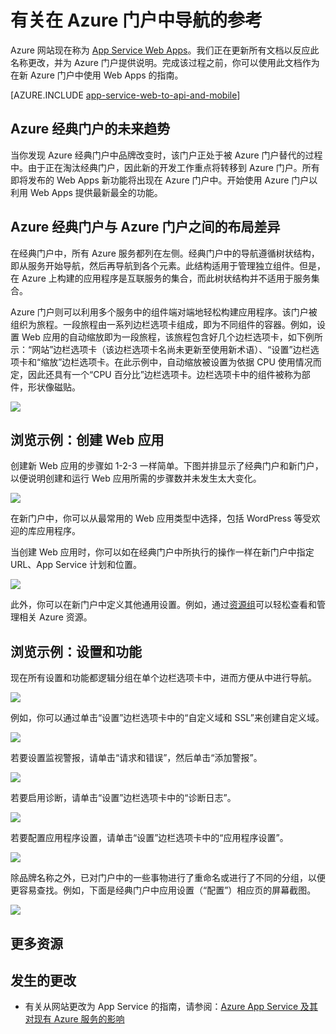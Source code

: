 <properties
	pageTitle="有关在 Azure 门户中导航的参考"
	description="了解在管理门户与 Azure 门户中使用 App Service Web 的不同用户体验"
	services="app-service"
	documentationCenter=""
	authors="jaime-espinosa"
	manager="wpickett"
	editor="jimbe"/>

<tags
	ms.service="app-service"
	ms.date="02/26/2016"
	wacn.date="09/26/2016"/>

# 有关在 Azure 门户中导航的参考

Azure 网站现在称为 [App Service Web Apps](/documentation/articles/app-service-changes-existing-services/)。我们正在更新所有文档以反应此名称更改，并为 Azure 门户提供说明。完成该过程之前，你可以使用此文档作为在新 Azure 门户中使用 Web Apps 的指南。

[AZURE.INCLUDE [app-service-web-to-api-and-mobile](../../includes/app-service-web-to-api-and-mobile.md)]
 
## Azure 经典门户的未来趋势

当你发现 Azure 经典门户中品牌改变时，该门户正处于被 Azure 门户替代的过程中。由于正在淘汰经典门户，因此新的开发工作重点将转移到 Azure 门户。所有即将发布的 Web Apps 新功能将出现在 Azure 门户中。开始使用 Azure 门户以利用 Web Apps 提供最新最全的功能。

## Azure 经典门户与 Azure 门户之间的布局差异

在经典门户中，所有 Azure 服务都列在左侧。经典门户中的导航遵循树状结构，即从服务开始导航，然后再导航到各个元素。此结构适用于管理独立组件。但是，在 Azure 上构建的应用程序是互联服务的集合，而此树状结构并不适用于服务集合。

Azure 门户则可以利用多个服务中的组件端对端地轻松构建应用程序。该门户被组织为旅程。一段旅程由一系列边栏选项卡组成，即为不同组件的容器。例如，设置 Web 应用的自动缩放即为一段旅程，该旅程包含好几个边栏选项卡，如下例所示：“网站”边栏选项卡（该边栏选项卡名尚未更新至使用新术语）、“设置”边栏选项卡和“缩放”边栏选项卡。在此示例中，自动缩放被设置为依据 CPU 使用情况而定，因此还具有一个“CPU 百分比”边栏选项卡。边栏选项卡中的组件被称为部件，形状像磁贴。

![](./media/app-service-web-app-azure-portal/AutoScaling.png)

## 浏览示例：创建 Web 应用

创建新 Web 应用的步骤如 1-2-3 一样简单。下图并排显示了经典门户和新门户，以便说明创建和运行 Web 应用所需的步骤数并未发生太大变化。

![](./media/app-service-web-app-azure-portal/CreateWebApp.png)

在新门户中，你可以从最常用的 Web 应用类型中选择，包括 WordPress 等受欢迎的库应用程序。

当创建 Web 应用时，你可以如在经典门户中所执行的操作一样在新门户中指定 URL、App Service 计划和位置。

![](./media/app-service-web-app-azure-portal/CreateWebAppSettings.png)

此外，你可以在新门户中定义其他通用设置。例如，通过[资源组](/documentation/articles/resource-group-overview/)可以轻松查看和管理相关 Azure 资源。

## 浏览示例：设置和功能

现在所有设置和功能都逻辑分组在单个边栏选项卡中，进而方便从中进行导航。

![](./media/app-service-web-app-azure-portal/WebAppSettings.png)

例如，你可以通过单击“设置”边栏选项卡中的“自定义域和 SSL”来创建自定义域。

![](./media/app-service-web-app-azure-portal/ConfigureWebApp.png)

若要设置监视警报，请单击“请求和错误”，然后单击“添加警报”。

![](./media/app-service-web-app-azure-portal/Monitoring.png)

若要启用诊断，请单击“设置”边栏选项卡中的“诊断日志”。

![](./media/app-service-web-app-azure-portal/Diagnostics.png)
 
若要配置应用程序设置，请单击“设置”边栏选项卡中的“应用程序设置”。

![](./media/app-service-web-app-azure-portal/AppSettingsPreview.png)

除品牌名称之外，已对门户中的一些事物进行了重命名或进行了不同的分组，以便更容易查找。例如，下面是经典门户中应用设置（“配置”）相应页的屏幕截图。

![](./media/app-service-web-app-azure-portal/AppSettings.png)

## 更多资源

[Azure Management Portal]: https://portal.azure.cn
[Azure 库]: /marketplace/

## 发生的更改
* 有关从网站更改为 App Service 的指南，请参阅：[Azure App Service 及其对现有 Azure 服务的影响](/documentation/articles/app-service-changes-existing-services/)
 

<!---HONumber=Mooncake_0328_2016-->